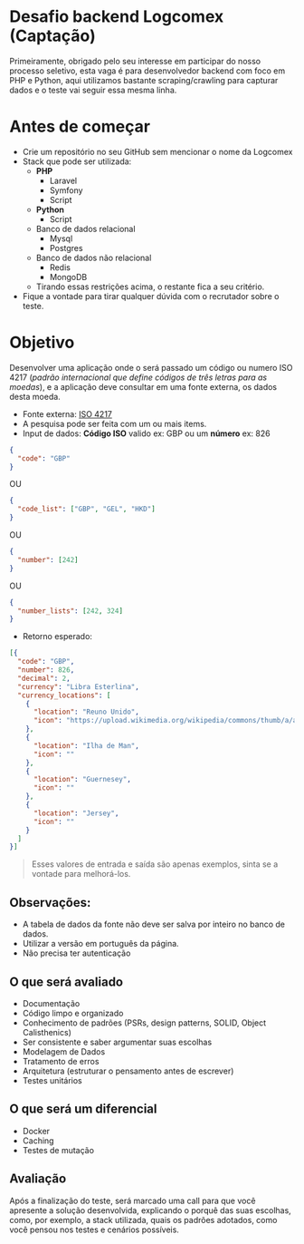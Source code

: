 
# Desafio backend Logcomex (Captação)

Primeiramente, obrigado pelo seu interesse em participar do nosso processo seletivo, esta vaga é para desenvolvedor backend com foco em PHP e Python, aqui utilizamos bastante scraping/crawling para capturar dados e o teste vai seguir essa mesma linha.

# Antes de começar
- Crie um repositório no seu GitHub sem mencionar o nome da Logcomex
- Stack que pode ser utilizada:
  - **PHP**
    - Laravel
    - Symfony
    - Script
  - **Python**
    - Script
  - Banco de dados relacional
    - Mysql
    - Postgres
  - Banco de dados não relacional
    - Redis
    - MongoDB
  - Tirando essas restrições acima, o restante fica a seu critério.
- Fique a vontade para tirar qualquer dúvida com o recrutador sobre o teste.

# Objetivo
Desenvolver uma aplicação onde o será passado um código ou numero ISO 4217 (*padrão internacional que define códigos de três letras para as moedas*), e a aplicação deve consultar em uma fonte externa, os dados desta moeda.

- Fonte externa: [ISO 4217](https://pt.wikipedia.org/wiki/ISO_4217)
- A pesquisa pode ser feita com um ou mais items.
- Input de dados:  **Código ISO** valido ex: GBP ou um **número** ex: 826
```json
{  
  "code": "GBP"
}
```
OU 
```json
{  
  "code_list": ["GBP", "GEL", "HKD"]  
}
```
OU 
```json
{  
  "number": [242]  
}
```
OU
```json
{
  "number_lists": [242, 324]  
}
```
- Retorno esperado:
```json
[{  
  "code": "GBP",  
  "number": 826,  
  "decimal": 2,  
  "currency": "Libra Esterlina",  
  "currency_locations": [  
    {  
      "location": "Reuno Unido",  
      "icon": "https://upload.wikimedia.org/wikipedia/commons/thumb/a/ae/Flag_of_the_United_Kingdom.svg/22px-Flag_of_the_United_Kingdom.svg.png"  
    },  
    {  
      "location": "Ilha de Man",  
      "icon": ""  
    },  
    {  
      "location": "Guernesey",  
      "icon": ""  
    },  
    {  
      "location": "Jersey",  
      "icon": ""  
    }  
  ]  
}]  
```  
> Esses valores de entrada e saída são apenas exemplos, sinta se a vontade para melhorá-los.

## Observações:

- A tabela de dados da fonte não deve ser salva por inteiro no banco de dados.
- Utilizar a versão em português da página.
- Não precisa ter autenticação

## O que será avaliado
- Documentação
- Código limpo e organizado
- Conhecimento de padrões (PSRs, design patterns, SOLID, Object Calisthenics)
- Ser consistente e saber argumentar suas escolhas
- Modelagem de Dados
- Tratamento de erros
- Arquitetura (estruturar o pensamento antes de escrever)
- Testes unitários

## O que será um diferencial
- Docker
- Caching
- Testes de mutação

## Avaliação
Após a finalização do teste, será marcado uma call para que você apresente a solução desenvolvida, explicando o porquê das suas escolhas, como, por exemplo, a stack utilizada, quais os padrões adotados, como você pensou nos testes e cenários possíveis.  
